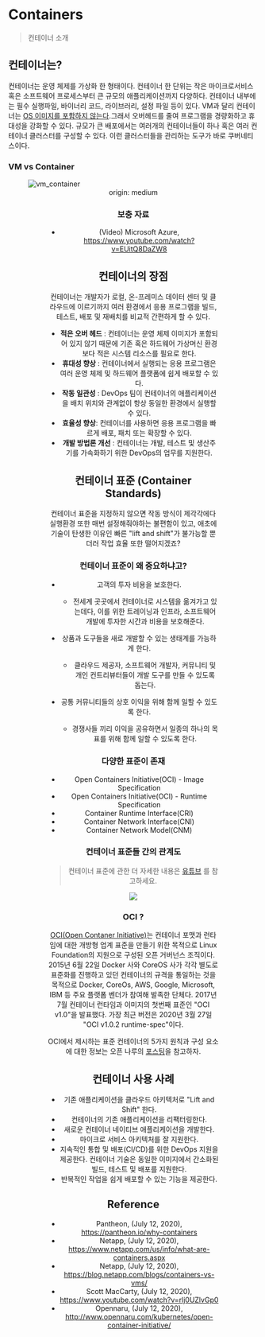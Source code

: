 # Containers

> 컨테이너 소개

## 컨테이너는?

컨테이너는 운영 체제를 가상화 한 형태이다.  컨테이너 한 단위는 작은 마이크로서비스 혹은 소프트웨어 프로세스부터 큰 규모의 애플리케이션까지 다양하다. 컨테이너 내부에는 필수 실행파일, 바이너리 코드, 라이브러리, 설정 파일 등이 있다. VM과 달리 컨테이너는 <u>OS 이미지를 포함하지 않는다</u>.그래서 오버헤드를 줄여 프로그램을 경량화하고 휴대성을 강화할 수 있다. 규모가 큰 배포에서는 여러개의 컨테이너들이 하나 혹은 여러 컨테이너 클러스터를 구성할 수 있다. 이런 클러스터들을 관리하는 도구가 바로 쿠버네티스이다. 

### VM vs Container



<figure>
    <img src="https://cdn-images-1.medium.com/max/1600/1*ZXebwLEaHI_a6Bv9_wdbFw.png" alt="vm_container" />
    <figcaption style="text-align:center;">origin: medium<figcaption>
<figure>

### 보충 자료

- (Video) Microsoft Azure,  https://www.youtube.com/watch?v=EUitQ8DaZW8

## 컨테이너의 장점

컨테이너는 개발자가 로컬, 온-프레미스 데이터 센터 및 클라우드에 이르기까지 여러 환경에서 응용 프로그램을 빌드, 테스트, 배포 및 재배치를 비교적 간편하게 할 수 있다.

- **적은 오버 헤드** : 컨테이너는 운영 체제 이미지가 포함되어 있지 않기 때문에 기존 혹은 하드웨어 가상머신 환경보다 적은 시스템 리소스를 필요로 한다.
- **휴대성 향상** : 컨테이너에서 실행되는 응용 프로그램은 여러 운영 체제 및 하드웨어 플랫폼에 쉽게 배포할 수 있다.
- **작동 일관성** : DevOps 팀이 컨테이너의 애플리케이션을 배치 위치와 관계없이 항상 동일한 환경에서 실행할 수 있다.
- **효율성 향상**: 컨테이너를 사용하면 응용 프로그램을 빠르게 배포, 패치 또는 확장할 수 있다.
- **개발 방법론 개선** : 컨테이너는 개발, 테스트 및 생산주기를 가속화하기 위한 DevOps의 업무를 지원한다.

## 컨테이너 표준 (Container Standards)

컨테이너 표준을 지정하지 않으면 작동 방식이 제각각에다 실행환경 또한 매번 설정해줘야하는 불편함이 있고, 애초에 기술이 탄생한 이유인 빠른 "lift and shift"가 불가능할 뿐더러 작업 효율 또한 떨어지겠죠? 

### 컨테이너 표준이 왜 중요하냐고?

- 고객의 투자 비용을 보호한다.
  - 전세계 곳곳에서 컨테이너로 시스템을 옮겨가고 있는데다, 이를 위한 트레이닝과 인프라, 소프트웨어 개발에 투자한 시간과 비용을 보호해준다.
- 상품과 도구들을 새로 개발할 수 있는 생태계를 가능하게 한다.
  - 클라우드 제공자, 소프트웨어 개발자, 커뮤니티 및 개인 컨트리뷰터들이 개발 도구를 만들 수 있도록 돕는다.

- 공통 커뮤니티들의 상호 이익을 위해 함께 일할 수 있도록 한다.
  - 경쟁사들 끼리 이익을 공유하면서 일종의 하나의 목표를 위해 함께 일할 수 있도록 한다.

### 다양한 표준이 존재 

- Open Containers Initiative(OCI) - Image Specification
- Open Containers Initiative(OCI) - Runtime Specification
- Container Runtime Interface(CRI)
- Container Network Interface(CNI)
- Container Network Model(CNM)

### 컨테이너 표준들 간의 관계도

>  컨테이너 표준에 관한 더 자세한 내용은 [유튜브](https://www.youtube.com/watch?v=rlj0UZlvGp0) 를 참고하세요.

![](https://images.velog.io/images/hamon/post/f748783d-2f7e-4e4c-8ee3-d20ac9515267/Container_Standards-1.png)

### OCI ?

[OCI(Open Contaner Initiative)](https://opencontainers.org/release-notices/overview/)는 컨테이너 포맷과 런타임에 대한 개방형 업계 표준을 만들기 위한 목적으로 Linux Foundation의 지원으로 구성된 오픈 거버넌스 조직이다. 2015년 6월 22일 Docker 사와 CoreOS 사가 각각 별도로 표준화를 진행하고 있던 컨테이너의 규격을 통일하는 것을 목적으로 Docker, CoreOs, AWS, Google, Microsoft, IBM 등 주요 플랫폼 벤더가 참여해 발족한 단체다. 2017년 7월 컨테이너 런타임과 이미지의 첫번째 표준인 "OCI v1.0"을 발표했다. 가장 최근 버전은 2020년 3월 27일 "OCI v1.0.2 runtime-spec"이다.

OCI에서 제시하는 표준 컨테이너의 5가지 원칙과 구성 요소에 대한 정보는 오픈 나루의 [포스팅](Onlinexperiences.com/scripts/Server.nxp)을 참고하자.

## 컨테이너 사용 사례

- 기존 애플리케이션을 클라우드 아키텍처로 "Lift and Shift" 한다.
- 컨테이너의 기존 애플리케이션을 리팩터링한다.
- 새로운 컨테이너 네이티브 애플리케이션을 개발한다.
- 마이크로 서비스 아키텍처를 잘 지원한다.
- 지속적인 통합 및 배포(CI/CD)를 위한 DevOps 지원을 제공한다. 컨테이너 기술은 동일한 이미지에서 간소화된 빌드, 테스트 및 배포를 지원한다.
- 반복적인 작업을 쉽게 배포할 수 있는 기능을 제공한다.



## Reference

- Pantheon, (July 12, 2020), https://pantheon.io/why-containers
- Netapp, (July 12, 2020), https://www.netapp.com/us/info/what-are-containers.aspx
- Netapp, (July 12, 2020), https://blog.netapp.com/blogs/containers-vs-vms/
- Scott MacCarty, (July 12, 2020), https://www.youtube.com/watch?v=rlj0UZlvGp0
- Opennaru, (July 12, 2020), http://www.opennaru.com/kubernetes/open-container-initiative/

